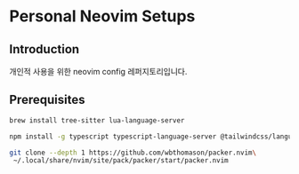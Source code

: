 # Personal Neovim Setups

## Introduction
개인적 사용을 위한 neovim config 레퍼지토리입니다.

## Prerequisites
```sh
brew install tree-sitter lua-language-server
```

```sh
npm install -g typescript typescript-language-server @tailwindcss/language-server
```

```sh
git clone --depth 1 https://github.com/wbthomason/packer.nvim\
 ~/.local/share/nvim/site/pack/packer/start/packer.nvim
```
